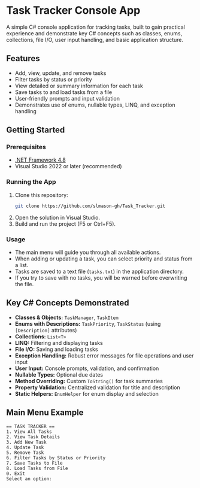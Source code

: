 # Task Tracker Console App

A simple C# console application for tracking tasks, built to gain practical experience and demonstrate key C# concepts such as classes, enums, collections, file I/O, user input handling, and basic application structure.

## Features

- Add, view, update, and remove tasks
- Filter tasks by status or priority
- View detailed or summary information for each task
- Save tasks to and load tasks from a file
- User-friendly prompts and input validation
- Demonstrates use of enums, nullable types, LINQ, and exception handling

## Getting Started

### Prerequisites

- [.NET Framework 4.8](https://dotnet.microsoft.com/download/dotnet-framework/net48)
- Visual Studio 2022 or later (recommended)

### Running the App

1. Clone this repository:
    ```sh
    git clone https://github.com/slmason-gh/Task_Tracker.git
    ```
2. Open the solution in Visual Studio.
3. Build and run the project (F5 or Ctrl+F5).

### Usage

- The main menu will guide you through all available actions.
- When adding or updating a task, you can select priority and status from a list.
- Tasks are saved to a text file (`tasks.txt`) in the application directory.
- If you try to save with no tasks, you will be warned before overwriting the file.

## Key C# Concepts Demonstrated

- **Classes & Objects:** `TaskManager`, `TaskItem`
- **Enums with Descriptions:** `TaskPriority`, `TaskStatus` (using `[Description]` attributes)
- **Collections:** `List<T>`
- **LINQ:** Filtering and displaying tasks
- **File I/O:** Saving and loading tasks
- **Exception Handling:** Robust error messages for file operations and user input
- **User Input:** Console prompts, validation, and confirmation
- **Nullable Types:** Optional due dates
- **Method Overriding:** Custom `ToString()` for task summaries
- **Property Validation:** Centralized validation for title and description
- **Static Helpers:** `EnumHelper` for enum display and selection

## Main Menu Example
```
== TASK TRACKER ==
1. View All Tasks
2. View Task Details
3. Add New Task
4. Update Task
5. Remove Task
6. Filter Tasks by Status or Priority
7. Save Tasks to File
8. Load Tasks from File
0. Exit
Select an option:
```
